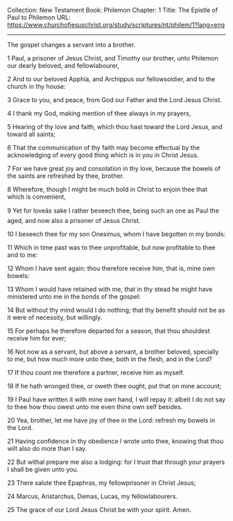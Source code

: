Collection: New Testament
Book: Philemon
Chapter: 1
Title: The Epistle of Paul to Philemon
URL: https://www.churchofjesuschrist.org/study/scriptures/nt/philem/1?lang=eng

---

The gospel changes a servant into a brother.

1 Paul, a prisoner of Jesus Christ, and Timothy our brother, unto Philemon our dearly beloved, and fellowlabourer,

2 And to our beloved Apphia, and Archippus our fellowsoldier, and to the church in thy house:

3 Grace to you, and peace, from God our Father and the Lord Jesus Christ.

4 I thank my God, making mention of thee always in my prayers,

5 Hearing of thy love and faith, which thou hast toward the Lord Jesus, and toward all saints;

6 That the communication of thy faith may become effectual by the acknowledging of every good thing which is in you in Christ Jesus.

7 For we have great joy and consolation in thy love, because the bowels of the saints are refreshed by thee, brother.

8 Wherefore, though I might be much bold in Christ to enjoin thee that which is convenient,

9 Yet for loveâs sake I rather beseech thee, being such an one as Paul the aged, and now also a prisoner of Jesus Christ.

10 I beseech thee for my son Onesimus, whom I have begotten in my bonds:

11 Which in time past was to thee unprofitable, but now profitable to thee and to me:

12 Whom I have sent again: thou therefore receive him, that is, mine own bowels:

13 Whom I would have retained with me, that in thy stead he might have ministered unto me in the bonds of the gospel:

14 But without thy mind would I do nothing; that thy benefit should not be as it were of necessity, but willingly.

15 For perhaps he therefore departed for a season, that thou shouldest receive him for ever;

16 Not now as a servant, but above a servant, a brother beloved, specially to me, but how much more unto thee, both in the flesh, and in the Lord?

17 If thou count me therefore a partner, receive him as myself.

18 If he hath wronged thee, or oweth thee ought, put that on mine account;

19 I Paul have written it with mine own hand, I will repay it: albeit I do not say to thee how thou owest unto me even thine own self besides.

20 Yea, brother, let me have joy of thee in the Lord: refresh my bowels in the Lord.

21 Having confidence in thy obedience I wrote unto thee, knowing that thou wilt also do more than I say.

22 But withal prepare me also a lodging: for I trust that through your prayers I shall be given unto you.

23 There salute thee Epaphras, my fellowprisoner in Christ Jesus;

24 Marcus, Aristarchus, Demas, Lucas, my fellowlabourers.

25 The grace of our Lord Jesus Christ be with your spirit. Amen.
